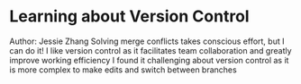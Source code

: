 # Learning about Version Control
Author: Jessie Zhang
Solving merge conflicts takes conscious effort, but I can do it!
I like version control as it facilitates team collaboration and greatly improve working efficiency
I found it challenging about version control as it is more complex to make edits and switch between branches